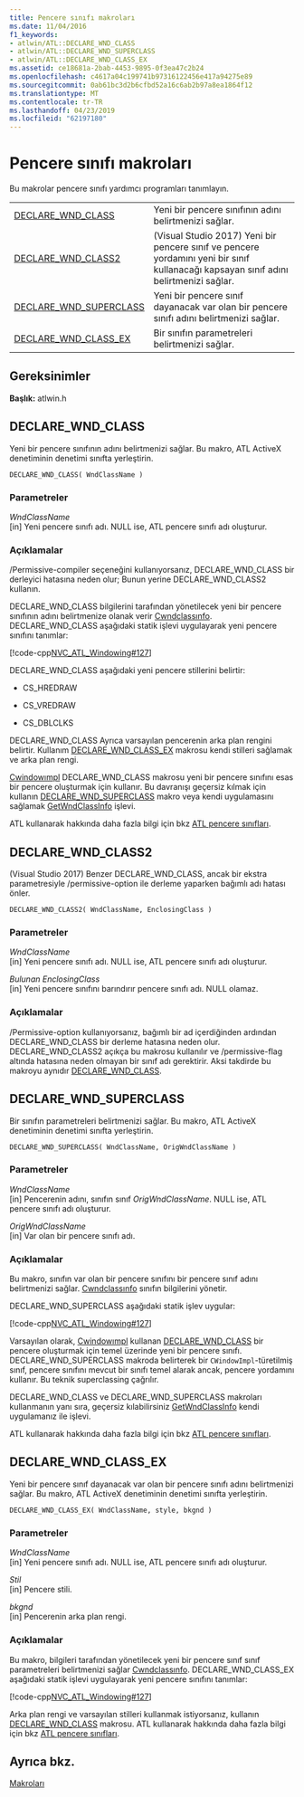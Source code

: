 ```yaml
---
title: Pencere sınıfı makroları
ms.date: 11/04/2016
f1_keywords:
- atlwin/ATL::DECLARE_WND_CLASS
- atlwin/ATL::DECLARE_WND_SUPERCLASS
- atlwin/ATL::DECLARE_WND_CLASS_EX
ms.assetid: ce18681a-2bab-4453-9895-0f3ea47c2b24
ms.openlocfilehash: c4617a04c199741b97316122456e417a94275e89
ms.sourcegitcommit: 0ab61bc3d2b6cfbd52a16c6ab2b97a8ea1864f12
ms.translationtype: MT
ms.contentlocale: tr-TR
ms.lasthandoff: 04/23/2019
ms.locfileid: "62197180"
---
```

# <a name="window-class-macros"></a>Pencere sınıfı makroları

Bu makrolar pencere sınıfı yardımcı programları tanımlayın.

|||
|-|-|
|[DECLARE_WND_CLASS](#declare_wnd_class)|Yeni bir pencere sınıfının adını belirtmenizi sağlar.|
|[DECLARE_WND_CLASS2](#declare_wnd_class2)|(Visual Studio 2017) Yeni bir pencere sınıf ve pencere yordamını yeni bir sınıf kullanacağı kapsayan sınıf adını belirtmenizi sağlar.|
|[DECLARE_WND_SUPERCLASS](#declare_wnd_superclass)|Yeni bir pencere sınıf dayanacak var olan bir pencere sınıfı adını belirtmenizi sağlar.|
|[DECLARE_WND_CLASS_EX](#declare_wnd_class_ex)|Bir sınıfın parametreleri belirtmenizi sağlar.|

## <a name="requirements"></a>Gereksinimler

**Başlık:** atlwin.h

##  <a name="declare_wnd_class"></a>  DECLARE_WND_CLASS

Yeni bir pencere sınıfının adını belirtmenizi sağlar. Bu makro, ATL ActiveX denetiminin denetimi sınıfta yerleştirin.

```
DECLARE_WND_CLASS( WndClassName )
```

### <a name="parameters"></a>Parametreler

*WndClassName*<br/>
[in] Yeni pencere sınıfı adı. NULL ise, ATL pencere sınıfı adı oluşturur.

### <a name="remarks"></a>Açıklamalar

/Permissive-compiler seçeneğini kullanıyorsanız, DECLARE_WND_CLASS bir derleyici hatasına neden olur; Bunun yerine DECLARE_WND_CLASS2 kullanın.

DECLARE_WND_CLASS bilgilerini tarafından yönetilecek yeni bir pencere sınıfının adını belirtmenize olanak verir [Cwndclassınfo](cwndclassinfo-class.md). DECLARE_WND_CLASS aşağıdaki statik işlevi uygulayarak yeni pencere sınıfını tanımlar:

[!code-cpp[NVC_ATL_Windowing#127](../../atl/codesnippet/cpp/window-class-macros_1.cpp)]

DECLARE_WND_CLASS aşağıdaki yeni pencere stillerini belirtir:

- CS_HREDRAW

- CS_VREDRAW

- CS_DBLCLKS

DECLARE_WND_CLASS Ayrıca varsayılan pencerenin arka plan rengini belirtir. Kullanım [DECLARE_WND_CLASS_EX](#declare_wnd_class_ex) makrosu kendi stilleri sağlamak ve arka plan rengi.

[Cwindowımpl](cwindowimpl-class.md) DECLARE_WND_CLASS makrosu yeni bir pencere sınıfını esas bir pencere oluşturmak için kullanır. Bu davranışı geçersiz kılmak için kullanın [DECLARE_WND_SUPERCLASS](#declare_wnd_superclass) makro veya kendi uygulamasını sağlamak [GetWndClassInfo](cwindowimpl-class.md#getwndclassinfo) işlevi.

ATL kullanarak hakkında daha fazla bilgi için bkz [ATL pencere sınıfları](../../atl/atl-window-classes.md).

##  <a name="declare_wnd_class2"></a>  DECLARE_WND_CLASS2

(Visual Studio 2017) Benzer DECLARE_WND_CLASS, ancak bir ekstra parametresiyle /permissive-option ile derleme yaparken bağımlı adı hatası önler.

```
DECLARE_WND_CLASS2( WndClassName, EnclosingClass )
```

### <a name="parameters"></a>Parametreler

*WndClassName*<br/>
[in] Yeni pencere sınıfı adı. NULL ise, ATL pencere sınıfı adı oluşturur.

*Bulunan EnclosingClass*<br/>
[in] Yeni pencere sınıfını barındırır pencere sınıfı adı. NULL olamaz.

### <a name="remarks"></a>Açıklamalar

/Permissive-option kullanıyorsanız, bağımlı bir ad içerdiğinden ardından DECLARE_WND_CLASS bir derleme hatasına neden olur. DECLARE_WND_CLASS2 açıkça bu makrosu kullanılır ve /permissive-flag altında hatasına neden olmayan bir sınıf adı gerektirir.
Aksi takdirde bu makroyu aynıdır [DECLARE_WND_CLASS](#declare_wnd_class).

##  <a name="declare_wnd_superclass"></a>  DECLARE_WND_SUPERCLASS

Bir sınıfın parametreleri belirtmenizi sağlar. Bu makro, ATL ActiveX denetiminin denetimi sınıfta yerleştirin.

```
DECLARE_WND_SUPERCLASS( WndClassName, OrigWndClassName )
```

### <a name="parameters"></a>Parametreler

*WndClassName*<br/>
[in] Pencerenin adını, sınıfın sınıf *OrigWndClassName*. NULL ise, ATL pencere sınıfı adı oluşturur.

*OrigWndClassName*<br/>
[in] Var olan bir pencere sınıfı adı.

### <a name="remarks"></a>Açıklamalar

Bu makro, sınıfın var olan bir pencere sınıfını bir pencere sınıf adını belirtmenizi sağlar. [Cwndclassınfo](cwndclassinfo-class.md) sınıfın bilgilerini yönetir.

DECLARE_WND_SUPERCLASS aşağıdaki statik işlev uygular:

[!code-cpp[NVC_ATL_Windowing#127](../../atl/codesnippet/cpp/window-class-macros_1.cpp)]

Varsayılan olarak, [Cwindowımpl](cwindowimpl-class.md) kullanan [DECLARE_WND_CLASS](#declare_wnd_class) bir pencere oluşturmak için temel üzerinde yeni bir pencere sınıfı. DECLARE_WND_SUPERCLASS makroda belirterek bir `CWindowImpl`-türetilmiş sınıf, pencere sınıfını mevcut bir sınıfı temel alarak ancak, pencere yordamını kullanır. Bu teknik superclassing çağrılır.

DECLARE_WND_CLASS ve DECLARE_WND_SUPERCLASS makroları kullanmanın yanı sıra, geçersiz kılabilirsiniz [GetWndClassInfo](cwindowimpl-class.md#getwndclassinfo) kendi uygulamanız ile işlevi.

ATL kullanarak hakkında daha fazla bilgi için bkz [ATL pencere sınıfları](../../atl/atl-window-classes.md).

##  <a name="declare_wnd_class_ex"></a>  DECLARE_WND_CLASS_EX

Yeni bir pencere sınıf dayanacak var olan bir pencere sınıfı adını belirtmenizi sağlar. Bu makro, ATL ActiveX denetiminin denetimi sınıfta yerleştirin.

```
DECLARE_WND_CLASS_EX( WndClassName, style, bkgnd )
```

### <a name="parameters"></a>Parametreler

*WndClassName*<br/>
[in] Yeni pencere sınıfı adı. NULL ise, ATL pencere sınıfı adı oluşturur.

*Stil*<br/>
[in] Pencere stili.

*bkgnd*<br/>
[in] Pencerenin arka plan rengi.

### <a name="remarks"></a>Açıklamalar

Bu makro, bilgileri tarafından yönetilecek yeni bir pencere sınıf sınıf parametreleri belirtmenizi sağlar [Cwndclassınfo](cwndclassinfo-class.md). DECLARE_WND_CLASS_EX aşağıdaki statik işlevi uygulayarak yeni pencere sınıfını tanımlar:

[!code-cpp[NVC_ATL_Windowing#127](../../atl/codesnippet/cpp/window-class-macros_1.cpp)]

Arka plan rengi ve varsayılan stilleri kullanmak istiyorsanız, kullanın [DECLARE_WND_CLASS](#declare_wnd_class) makrosu. ATL kullanarak hakkında daha fazla bilgi için bkz [ATL pencere sınıfları](../../atl/atl-window-classes.md).

## <a name="see-also"></a>Ayrıca bkz.

[Makroları](atl-macros.md)
